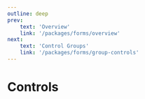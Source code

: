 ```yaml
---
outline: deep
prev:
    text: 'Overview'
    link: '/packages/forms/overview'
next:
    text: 'Control Groups'
    link: '/packages/forms/group-controls'
---
```


<!-- @format -->

# Controls
